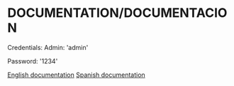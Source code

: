 # DOCUMENTATION/DOCUMENTACION

Credentials:
Admin: 'admin'

Password: '1234'

[English documentation][English]
[Spanish documentation][Spanish]

[English]: /DOCUMENTATION/readme_eng.md
[Spanish]: /DOCUMENTATION/readme_esp.md
